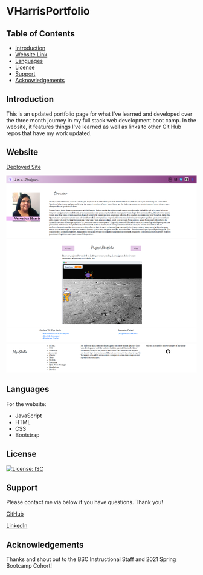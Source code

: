 # VHarrisPortfolio
## Table of Contents
- [Introduction](#introduction)
- [Website Link](#website)
- [Languages](#language)
- [License](#license)
- [Support](#support)
- [Acknowledgements](#acknowledgements)

## Introduction
This is an updated portfolio page for what I've learned and developed over the three month journey in my full stack web development boot camp. In the website, it features things I've learned as well as links to other Git Hub repos that have my work updated.

## Website
[Deployed Site](https://vharris113.github.io/VHarrisPortfolio/)

![Portfolio Site](https://github.com/VHarris113/VHarrisPortfolio/blob/538d8b6d69b3471ca6e42a9fca7c0aa06960406f/assets/Images/screencap.png)

## Languages
For the website:
- JavaScript
- HTML
- CSS
- Bootstrap

## License
[![License: ISC](https://img.shields.io/badge/License-ISC-blue.svg)](https://opensource.org/licenses/ISC)

## Support
Please contact me via below if you have questions. Thank you!

[GitHub](https://github.com/VHarris113)

[LinkedIn](https://www.linkedin.com/in/veronica-harris-b26872112/)

## Acknowledgements
Thanks and shout out to the BSC Instructional Staff and 2021 Spring Bootcamp Cohort!
